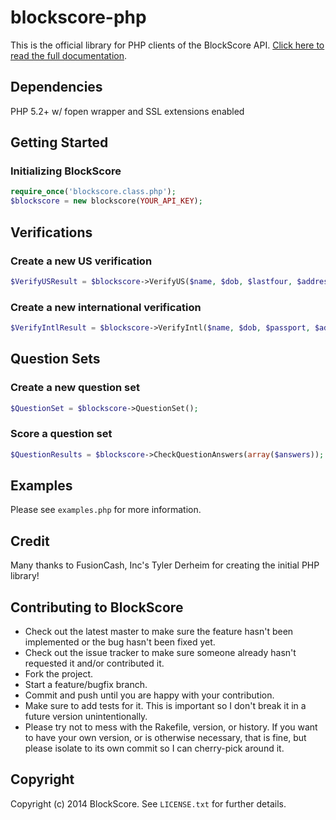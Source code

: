 # blockscore-php

This is the official library for PHP clients of the BlockScore API. [Click here to read the full documentation](https://manage.blockscore.com/docs).

## Dependencies

PHP 5.2+ w/ fopen wrapper and SSL extensions enabled

## Getting Started

### Initializing BlockScore

```php
require_once('blockscore.class.php');
$blockscore = new blockscore(YOUR_API_KEY);
```

## Verifications

### Create a new US verification

```php
$VerifyUSResult = $blockscore->VerifyUS($name, $dob, $lastfour, $address);
```

### Create a new international verification

```php
$VerifyIntlResult = $blockscore->VerifyIntl($name, $dob, $passport, $address);
```


## Question Sets

### Create a new question set

```php
$QuestionSet = $blockscore->QuestionSet();
```

### Score a question set

```php
$QuestionResults = $blockscore->CheckQuestionAnswers(array($answers));
```

## Examples

Please see `examples.php` for more information.

## Credit

Many thanks to FusionCash, Inc's Tyler Derheim for creating the initial PHP library!

## Contributing to BlockScore
 
* Check out the latest master to make sure the feature hasn't been implemented or the bug hasn't been fixed yet.
* Check out the issue tracker to make sure someone already hasn't requested it and/or contributed it.
* Fork the project.
* Start a feature/bugfix branch.
* Commit and push until you are happy with your contribution.
* Make sure to add tests for it. This is important so I don't break it in a future version unintentionally.
* Please try not to mess with the Rakefile, version, or history. If you want to have your own version, or is otherwise necessary, that is fine, but please isolate to its own commit so I can cherry-pick around it.

## Copyright

Copyright (c) 2014 BlockScore. See `LICENSE.txt` for further details.
